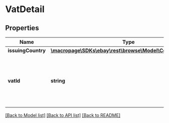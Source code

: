 # VatDetail

## Properties
Name | Type | Description | Notes
------------ | ------------- | ------------- | -------------
**issuingCountry** | [**\macropage\SDKs\ebay\rest\browse\Model\CountryCodeEnum**](CountryCodeEnum.md) |  | [optional] 
**vatId** | **string** | The seller&#39;s VAT (value added tax) ID. VAT is a tax added by some European countries. | [optional] 

[[Back to Model list]](../README.md#documentation-for-models) [[Back to API list]](../README.md#documentation-for-api-endpoints) [[Back to README]](../README.md)


